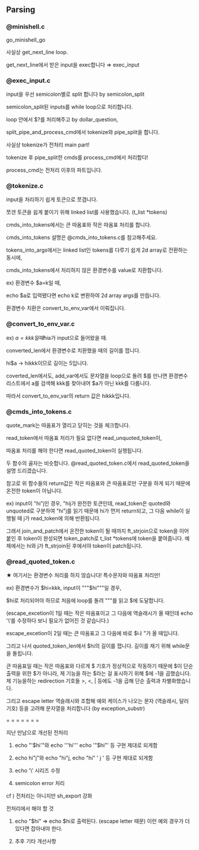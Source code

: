 ## Parsing

### @minishell.c

go_minishell_go 

사실상 get_next_line loop.

get_next_line에서 받은 input을 exec합니다 ⇒ exec_input

### @exec_input.c

input을 우선 semicolon별로 split 합니다 by semicolon_split

semicolon_split된 inputs를 while loop으로 처리합니다.

loop 안에서 $?를 처리해주고 by dollar_question,

split_pipe_and_process_cmd에서 tokenize와 pipe_split을 합니다.

사실상 tokenize가 전처리 main part!

tokenize 후 pipe_split한 cmds를 process_cmd에서 처리합다!

process_cmd는 전처리 이후의 파트입니다.

### @tokenize.c

input을 처리하기 쉽게 토큰으로 쪼갭니다.

쪼갠 토큰을 쉽게 붙이기 위해 linked list를 사용했습니다. (t_list *tokens)

cmds_into_tokens에서는 큰 따옴표와 작은 따옴표 처리를 합니다.

cmds_into_tokens 설명은 @cmds_into_tokens.c를 참고해주세요.

tokens_into_args에서는 linked list인 tokens를 다루기 쉽게 2d array로 전환하는 동시에,

cmds_into_tokens에서 처리하지 않은 환경변수를 value로 치환합니다.

ex) 환경변수 $a=k일 때,

echo $a로 입력됐다면 echo k로 변환하여 2d array args를 만듭니다.

환경변수 치환은 convert_to_env_var에서 이뤄집니다.

### @convert_to_env_var.c

ex) $a=kkk일 때 hi$a가 input으로 들어왔을 때.

converted_len에서 환경변수로 치환했을 때의 길이를 잽니다.

hi$a → hikkk이므로 길이는 5입니다. 

coverted_len에서도, add_var에서도 문자열을 loop으로 돌려 $를 만나면  환경변수 리스트에서 a를 검색해 kkk를 찾아내어 $a가 아닌 kkk를 다룹니다.

따라서 convert_to_env_var의 return 값은 hikkk입니다.

### @cmds_into_tokens.c

quote_mark는 따옴표가 열리고 닫히는 것을 체크합니다.

read_token에서 따옴표 처리가 필요 없다면 read_unquoted_token이,

따옴표 처리를 해야 한다면 read_quoted_token이 실행됩니다.

두 함수의 골자는 비슷합니다. @read_quoted_token.c에서 read_quoted_token을 설명 드리겠습니다.

참고로 위 함수들의 return값은 작은 따옴표와 큰 따옴표로만 구분을 하게 되기 때문에 온전한 token이 아닙니다.  

ex) input이 "hi"j인 경우, "hij가 완전한 토큰인데, read_token은 quoted와 unquoted로 구분하여 "hi"j를 읽기 때문에 hi가 먼저 return되고, 그 다음 while이 실행될 때 j가 read_token에 의해 반환됩니다.

그래서 join_and_patch에서 온전한 token이 될 때까지 ft_strjoin으로 token을 이어 붙인 후 token이 완성되면 token_patch로 t_list *tokens에 token을 붙여줍니다. 예제에서는 hi와 j가 ft_strjoin된 후에서야 token이 patch됩니다.

### @read_quoted_token.c

★ 여기서는 환경변수 처리를 하지 않습니다! 특수문자와 따옴표 처리만!

ex) 환경변수가 $hi=kkk, input이 """$hi"""일 경우,

 $hi로 처리되어야 하므로 처음에 loop를 돌려 """를 읽고 $에 도달합니다.

(escape_excetion이 1일 때는 작은 따옴표이고 그 다음에 역슬래시가 올 때인데 echo '\\\'를 수정하다 보니 필요가 없어진 것 같습니다.) 

escape_excetion이 2일 때는 큰 따옴표고 그 다음에 바로 $나 "가 올 때입니다.

그리고 나서 quoted_token_len에서 $hi의 길이를 잽니다. 길이를 재기 위해 while문을 돌립니다.

큰 따옴표일 때는 작은 따옴표와 다르게 $ 기호가 정상적으로 작동하기 때문에 $이 단순 출력을 위한 $가 아니라,  제 기능을 하는 $라는 걸 표시하기 위해 $에 -1을 곱했습니다. 제 기능을하는 redirection 기호들 >, <, | 등에도 -1을 곱해 단순 출력과 차별화했습니다.

그리고 escape letter 역슬래시와 조합해 예외 케이스가 나오는 문자 (역슬래시, 달러 기호) 등을 고려해 문자열을 처리합니다 (by exception_substr)

= = = = = = = 

지난 만남으로 개선된 전처리

1.  echo "'$hi'"와 echo '''hi''' echo '"$hi"' 등 구현 제대로 되게함 

2.  echo hi"j"와 echo "hi"j, echo "hi" ' j ' 등 구현 제대로 되게함

3. echo '\\\' 시리즈 수정

4. semicolon error 처리

cf ) 전처리는 아니지만 sh_export 강화

전처리에서 해야 할 것

1.  echo "\$hi" ⇒ echo $hi로 출력된다. (escape letter 때문)
    이런 예외 경우가 더 있다면 잡아내야 한다.

2. 추후 기타 개선사항
